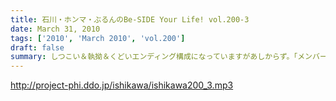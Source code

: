 ```yaml
---
title: 石川・ホンマ・ぶるんのBe-SIDE Your Life! vol.200-3
date: March 31, 2010
tags: ['2010', 'March 2010', 'vol.200']
draft: false
summary: しつこい＆執拗＆くどいエンディング構成になっていますがあしからず。「メンバー」はこのあともまたしても『あっち』の方のスタジオ入りするようです。NAMAE
---
```


http://project-phi.ddo.jp/ishikawa/ishikawa200_3.mp3